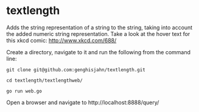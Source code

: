 textlength
==========

Adds the string representation of a string to the string, taking into account the added numeric string representation.
Take a look at the hover text for this xkcd comic: http://www.xkcd.com/688/

Create a directory, navigate to it and run the following from the command line:

`git clone git@github.com:genghisjahn/textlength.git`

`cd textlength/textlengthweb/`

`go run web.go`

Open a browser and navigate to http://localhost:8888/query/
